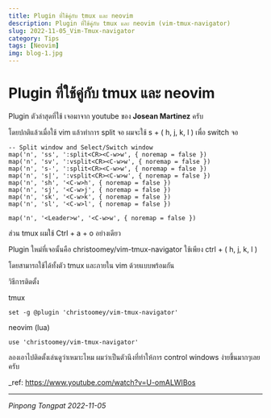 ```yaml
---
title: Plugin ที่ใช้คู่กับ tmux และ neovim
description: Plugin ที่ใช้คู่กับ tmux และ neovim (vim-tmux-navigator)
slug: 2022-11-05_Vim-Tmux-navigator
category: Tips
tags: [Neovim]
img: blog-1.jpg
---
```


# Plugin ที่ใช้คู่กับ tmux และ neovim

Plugin ตัวล่าสุดที่ใช้ เจอมาจาก youtube ของ **Josean Martinez** ครับ

โดยปกติแล้วเมื่อใช้ vim แล้วทำการ split จอ ผมจะใช้ s + ( h, j, k, l ) เพื่อ switch จอ

```
-- Split window and Select/Switch window
map('n', 'ss', ':split<CR><C-w>w', { noremap = false })
map('n', 'sv', ':vsplit<CR><C-w>w', { noremap = false })
map('n', 's-', ':split<CR><C-w>w', { noremap = false })
map('n', 's|', ':vsplit<CR><C-w>w', { noremap = false })
map('n', 'sh', '<C-w>h', { noremap = false })
map('n', 'sj', '<C-w>j', { noremap = false })
map('n', 'sk', '<C-w>k', { noremap = false })
map('n', 'sl', '<C-w>l', { noremap = false })

map('n', '<Leader>w', '<C-w>w', { noremap = false })
```

ส่วน tmux ผมใช้ Ctrl + a + o อย่างเดียว

Plugin ใหม่ที่เจอนั้นคือ christoomey/vim-tmux-navigator ใช้เพียง ctrl + ( h, j, k, l )

โดยสามารถใช้ได้ทั้งตัว tmux และภายใน vim ด้วยแบบพร้อมกัน

วิธีการติดตั้ง

tmux

```
set -g @plugin 'christoomey/vim-tmux-navigator'
```

neovim (lua)

```
use 'christoomey/vim-tmux-navigator'
```

ลองเอาไปติดตั้งเล่นดูว่าเหมาะไหม ผมว่าเป็นตัวนึงที่ทำให้การ control windows ง่ายขึ้นมากๆเลยครับ

\_ref: https://www.youtube.com/watch?v=U-omALWIBos

---

_Pinpong_ _Tongpat_
_2022-11-05_
